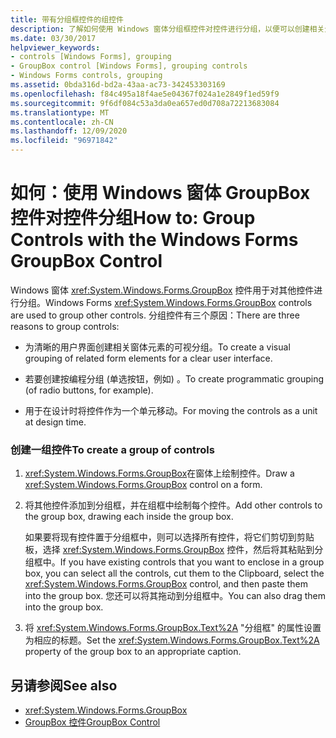 ```yaml
---
title: 带有分组框控件的组控件
description: 了解如何使用 Windows 窗体分组框控件对控件进行分组，以便可以创建相关元素的可视分组。
ms.date: 03/30/2017
helpviewer_keywords:
- controls [Windows Forms], grouping
- GroupBox control [Windows Forms], grouping controls
- Windows Forms controls, grouping
ms.assetid: 0bda316d-bd2a-43aa-ac73-342453303169
ms.openlocfilehash: f84c495a18f4ae5e04367f024a1e2849f1ed59f9
ms.sourcegitcommit: 9f6df084c53a3da0ea657ed0d708a72213683084
ms.translationtype: MT
ms.contentlocale: zh-CN
ms.lasthandoff: 12/09/2020
ms.locfileid: "96971842"
---
```

# <a name="how-to-group-controls-with-the-windows-forms-groupbox-control"></a><span data-ttu-id="e8778-103">如何：使用 Windows 窗体 GroupBox 控件对控件分组</span><span class="sxs-lookup"><span data-stu-id="e8778-103">How to: Group Controls with the Windows Forms GroupBox Control</span></span>
<span data-ttu-id="e8778-104">Windows 窗体 <xref:System.Windows.Forms.GroupBox> 控件用于对其他控件进行分组。</span><span class="sxs-lookup"><span data-stu-id="e8778-104">Windows Forms <xref:System.Windows.Forms.GroupBox> controls are used to group other controls.</span></span> <span data-ttu-id="e8778-105">分组控件有三个原因：</span><span class="sxs-lookup"><span data-stu-id="e8778-105">There are three reasons to group controls:</span></span>  
  
- <span data-ttu-id="e8778-106">为清晰的用户界面创建相关窗体元素的可视分组。</span><span class="sxs-lookup"><span data-stu-id="e8778-106">To create a visual grouping of related form elements for a clear user interface.</span></span>  
  
- <span data-ttu-id="e8778-107">若要创建按编程分组 (单选按钮，例如) 。</span><span class="sxs-lookup"><span data-stu-id="e8778-107">To create programmatic grouping (of radio buttons, for example).</span></span>  
  
- <span data-ttu-id="e8778-108">用于在设计时将控件作为一个单元移动。</span><span class="sxs-lookup"><span data-stu-id="e8778-108">For moving the controls as a unit at design time.</span></span>  
  
### <a name="to-create-a-group-of-controls"></a><span data-ttu-id="e8778-109">创建一组控件</span><span class="sxs-lookup"><span data-stu-id="e8778-109">To create a group of controls</span></span>  
  
1. <span data-ttu-id="e8778-110"><xref:System.Windows.Forms.GroupBox>在窗体上绘制控件。</span><span class="sxs-lookup"><span data-stu-id="e8778-110">Draw a <xref:System.Windows.Forms.GroupBox> control on a form.</span></span>  
  
2. <span data-ttu-id="e8778-111">将其他控件添加到分组框，并在组框中绘制每个控件。</span><span class="sxs-lookup"><span data-stu-id="e8778-111">Add other controls to the group box, drawing each inside the group box.</span></span>  
  
     <span data-ttu-id="e8778-112">如果要将现有控件置于分组框中，则可以选择所有控件，将它们剪切到剪贴板，选择 <xref:System.Windows.Forms.GroupBox> 控件，然后将其粘贴到分组框中。</span><span class="sxs-lookup"><span data-stu-id="e8778-112">If you have existing controls that you want to enclose in a group box, you can select all the controls, cut them to the Clipboard, select the <xref:System.Windows.Forms.GroupBox> control, and then paste them into the group box.</span></span> <span data-ttu-id="e8778-113">您还可以将其拖动到分组框中。</span><span class="sxs-lookup"><span data-stu-id="e8778-113">You can also drag them into the group box.</span></span>  
  
3. <span data-ttu-id="e8778-114">将 <xref:System.Windows.Forms.GroupBox.Text%2A> "分组框" 的属性设置为相应的标题。</span><span class="sxs-lookup"><span data-stu-id="e8778-114">Set the <xref:System.Windows.Forms.GroupBox.Text%2A> property of the group box to an appropriate caption.</span></span>  
  
## <a name="see-also"></a><span data-ttu-id="e8778-115">另请参阅</span><span class="sxs-lookup"><span data-stu-id="e8778-115">See also</span></span>

- <xref:System.Windows.Forms.GroupBox>
- [<span data-ttu-id="e8778-116">GroupBox 控件</span><span class="sxs-lookup"><span data-stu-id="e8778-116">GroupBox Control</span></span>](groupbox-control-windows-forms.md)
